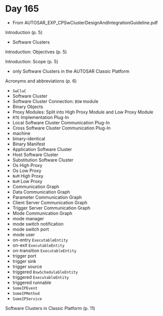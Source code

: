 # Day 165

* From AUTOSAR\_EXP\_CPSwClusterDesignAndIntegrationGuideline.pdf

Introduction (p. 5)
* Software Clusters

Introduction: Objectives (p. 5)

Introduction: Scope (p. 5)
* only Software Clusters in the AUTOSAR Classic Platform

Acronyms and abbreviations (p. 6)
* `SwCluC`
* Software Cluster
* Software Cluster Connection: `BSW` module
* Binary Objects
* Proxy Modules: Split into High Proxy Module and Low Proxy Module
* `RTE` Implementation Plug-In
* Local Software Cluster Communication Plug-In
* Cross Software Cluster Communication Plug-In
* machine
* binary-identical
* Binary Manifest
* Application Software Cluster
* Host Software Cluster
* Substitution Software Cluster
* Os High Proxy
* Os Low Proxy
* `NvM` High Proxy
* `NvM` Low Proxy
* Communication Graph
* Data Communication Graph
* Parameter Communication Graph
* Client Server Communication Graph
* Trigger Server Communication Graph
* Mode Communication Graph
* mode manager
* mode switch notification
* mode switch port
* mode user
* on-entry `ExecutableEntity`
* on-exit `ExecutableEntity`
* on-transition `ExecutableEntity`
* trigger port
* trigger sink
* trigger source
* triggered `BswSchedulableEntity`
* triggered `ExecutableEntity`
* triggered runnable
* `SomeIPEvent`
* `SomeIPMethod`
* `SomeIPService`

Software Clusters in Classic Platform (p. 11)
